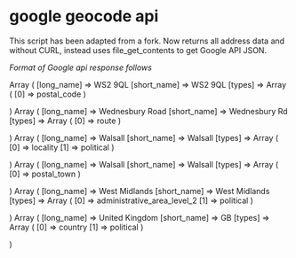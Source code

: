 google geocode api
==================

This script has been adapted from a fork.
Now returns all address data and without CURL, instead uses file_get_contents to get Google API JSON.


*Format of Google api response follows*

Array
(
    [long_name] => WS2 9QL
    [short_name] => WS2 9QL
    [types] => Array
        (
            [0] => postal_code
        )

)
Array
(
    [long_name] => Wednesbury Road
    [short_name] => Wednesbury Rd
    [types] => Array
        (
            [0] => route
        )

)
Array
(
    [long_name] => Walsall
    [short_name] => Walsall
    [types] => Array
        (
            [0] => locality
            [1] => political
        )

)
Array
(
    [long_name] => Walsall
    [short_name] => Walsall
    [types] => Array
        (
            [0] => postal_town
        )

)
Array
(
    [long_name] => West Midlands
    [short_name] => West Midlands
    [types] => Array
        (
            [0] => administrative_area_level_2
            [1] => political
        )

)
Array
(
    [long_name] => United Kingdom
    [short_name] => GB
    [types] => Array
        (
            [0] => country
            [1] => political
        )

)
